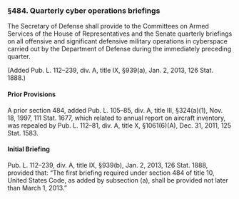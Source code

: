 ### §484. Quarterly cyber operations briefings ###

The Secretary of Defense shall provide to the Committees on Armed Services of the House of Representatives and the Senate quarterly briefings on all offensive and significant defensive military operations in cyberspace carried out by the Department of Defense during the immediately preceding quarter.

(Added Pub. L. 112–239, div. A, title IX, §939(a), Jan. 2, 2013, 126 Stat. 1888.)

#### Prior Provisions ####

A prior section 484, added Pub. L. 105–85, div. A, title III, §324(a)(1), Nov. 18, 1997, 111 Stat. 1677, which related to annual report on aircraft inventory, was repealed by Pub. L. 112–81, div. A, title X, §1061(6)(A), Dec. 31, 2011, 125 Stat. 1583.

#### Initial Briefing ####

Pub. L. 112–239, div. A, title IX, §939(b), Jan. 2, 2013, 126 Stat. 1888, provided that: “The first briefing required under section 484 of title 10, United States Code, as added by subsection (a), shall be provided not later than March 1, 2013.”